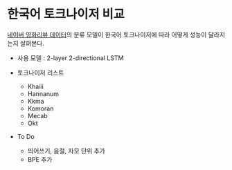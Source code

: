 # 한국어 토크나이저 비교

[네이버 영화리뷰 데이터](https://github.com/e9t/nsmc)의 분류 모델이 한국어 토크나이저에 따라 어떻게 성능이 달라지는지 살펴본다.

* 사용 모델 : 2-layer 2-directional LSTM

* 토크나이저 리스트
	* Khaiii
	* Hannanum 
    * Kkma 
    * Komoran 
    * Mecab 
    * Okt 

* To Do
    * 띄어쓰기, 음절, 자모 단위 추가
    * BPE 추가
    
    
